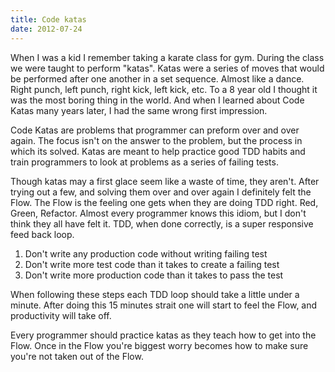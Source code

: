 ```yaml
---
title: Code katas
date: 2012-07-24
---
```


When I was a kid I remember taking a karate class for gym. During the class
we were taught to perform "katas". Katas were a series of moves that would be
performed after one another in a set sequence. Almost like a dance. Right
punch, left punch, right kick, left kick, etc. To a 8 year old I thought it was
the most boring thing in the world. And when I learned about Code Katas many
years later, I had the same wrong first impression.

Code Katas are problems that programmer can preform over and over again. The
focus isn't on the answer to the problem, but the process in which its solved.
Katas are meant to help practice good TDD habits and train programmers to look
at problems as a series of failing tests.

Though katas may a first glace seem like a waste of time, they aren't. After
trying out a few, and solving them over and over again I definitely felt the
Flow. The Flow is the feeling one gets when they are doing TDD right. Red,
Green, Refactor. Almost every programmer knows this idiom, but I don't think
they all have felt it. TDD, when done correctly, is a super responsive feed back
loop.

1. Don't write any production code without writing failing test
2. Don't write more test code than it takes to create a failing test
3. Don't write more production code than it takes to pass the test

When following these steps each TDD loop should take a little under a minute.
After doing this 15 minutes strait one will start to feel the Flow, and
productivity will take off.

Every programmer should practice katas as they teach how to get into the Flow.
Once in the Flow you're biggest worry becomes how to make sure you're not
taken out of the Flow.

